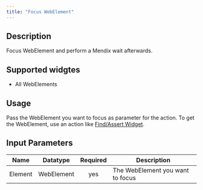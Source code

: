 ```yaml
---
title: "Focus WebElement"
---
```

## Description
Focus WebElement and perform a Mendix wait afterwards.

## Supported widgtes
 + All WebElements

## Usage
Pass the WebElement you want to focus as parameter for the action. To get the WebElement, use an action like [Find/Assert Widget](FindAssert+Widget).

## Input Parameters
Name | Datatype | Required | Description
---- | :--------: | :--------: | ---------------
Element | WebElement | yes | The WebElement you want to focus
